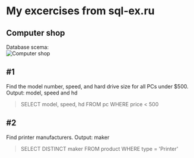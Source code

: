 # My excercises from sql-ex.ru
## Computer shop
Database scema:
<br />
![Computer shop](https://sql-ex.ru/images/computers.gif)

## #1
Find the model number, speed, and hard drive size for all PCs under $500. Output: model, speed and hd
> SELECT model, speed, hd FROM pc WHERE price < 500

## #2
Find printer manufacturers. Output: maker
> SELECT DISTINCT maker FROM product WHERE type = 'Printer'
